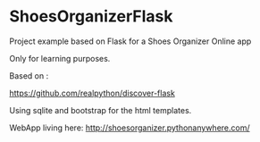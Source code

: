 # ShoesOrganizerFlask
Project example based on Flask for a Shoes Organizer Online app

Only for learning purposes.

Based on :

https://github.com/realpython/discover-flask


Using sqlite and bootstrap for the html templates.

WebApp living here: http://shoesorganizer.pythonanywhere.com/
